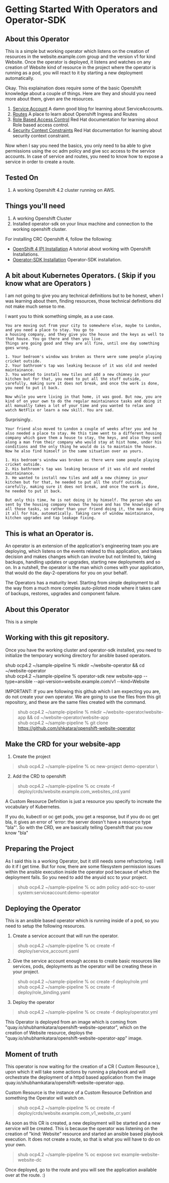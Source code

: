 Getting Started With Operators and Operator-SDK
===================================

About this Operator
-------------------
This is a simple but working operator which listens on the creation of resources in the website.example.com group and the version v1 for kind Website. Once the operator is deployed, it listens and watches on any creation of Website kind of resource in the project where the operator is running as a pod, you will react to it by starting a new deployment automatically.  


Okay. This explaination does require some of the basic Openshift knowledge about a couple of things. Here are they and should you need more about them, given are the resources. 

1. [Service Account](https://docs.openshift.com/container-platform/4.2/authentication/understanding-and-creating-service-accounts.html) A damn good blog for learning about ServiceAccounts.
2. [Routes](https://docs.openshift.com/container-platform/4.2/networking/configuring_ingress_cluster_traffic/configuring-ingress-cluster-traffic-ingress-controller.html) A place to learn about Openshift Ingress and Routes
3. [Role Based Access Control](https://docs.openshift.com/container-platform/4.2/authentication/using-rbac.html) Red Hat documentation for learning about Role based access control.
4. [Security Context Constraints](https://docs.openshift.com/container-platform/4.2/authentication/managing-security-context-constraints.html) Red Hat documentation for learning about security context constraint.

Now when I say you need the basics, you only need to ba able to give permissions using the oc adm policy and give scc access to the service accounts. 
In case of service and routes, you need to know how to expose a service in order to create a route.

Tested On
--------------------
1. A working Openshift 4.2 cluster running on AWS.

Things you'll need
--------------------
1. A working Openshift Cluster
2. Installed operator-sdk on your linux machine and connection to the working openshift cluster.

For installing CRC Openshift 4, follow the following:

* [OpenShift 4 IPI Installation](https://developers.redhat.com/blog/2019/09/05/red-hat-openshift-4-on-your-laptop-introducing-red-hat-codeready-containers/) A tutorial about working with Openshift Installations.
* [Operator-SDK Installation](https://docs.openshift.com/container-platform/4.1/applications/operator_sdk/osdk-getting-started.html#osdk-installing-cli-gh-release_osdk-getting-started) Operator-SDK installation.

A bit about Kubernetes Operators. ( Skip if you know what are Operators )
--------------------
I am not going to give you any technical definitions but to be honest, when I was learning about them, finding resources, those technical definitions did not make much sense to me. 

I want you to think something simple, as a use case. 


```
You are moving out from your city to somewhere else, maybe to London, and you need a place to stay. You go to 
a housing company, and they give you the house and the keys as well to that house. You go there and then you live. 
Things are going good and they are all fine, until one day something goes wrong.

1. Your bedroom's window was broken as there were some people playing cricket outside.
2. Your bathroom's tap was leaking because of it was old and needed maintainance.
3. You wanted to install new tiles and add a new chimney in your kitchen but for that, you need to put all the stuff outside, carefully, making sure it does not break, and once the work is done, you need to put it back.

Now while you were living in that home, it was good. But now, you are kind of on your own to do the regular maintainance tasks and doing it all manually takes a lot of your time and you wanted to relax and watch NetFlix or learn a new skill. You are sad.
```
Surprisingly..
```
Your friend also moved to London a couple of weeks after you and he also needed a place to stay. He this time went to a different housing company which gave them a house to stay, the keys, and also they sent along a man from their company who would stay at hist home, under his conditions and the only thing he would do is to maintain the house. Now he also find himself in the same situation over as yours.

1. His bedroom's window was broken as there were some people playing cricket outside.
2. His bathroom's tap was leaking because of it was old and needed maintainance.
3. He wanted to install new tiles and add a new chimney in your kitchen but for that, he needed to put all the stuff outside, carefully, making sure it does not break, and once the work is done, he needed to put it back.

But only this time, he is not doing it by himself. The person who was sent by the housing company knows the house and has the knowledge of all those tasks, so rather than your friend doing it, the man is doing it all for him, automatically. Taking care of window maintainance, kitchen upgrades and tap leakage fixing. 
```
This is what an Operator is.
---------------------------
An operator is an extension of the application's engineering team you are deploying, which listens on the events related to this application, and takes decision and makes changes which can involve but not limited to, taking backups, handling updates or upgrades, starting new deployments and so on. In a nutshell, the operator is the man which comes with your application, that would do the day-2-operations for you on your behalf. 

The Operators has a maturity level. Starting from simple deployment to all the way from a much more complex auto-piloted mode where it takes care of backups, restores, upgrades and component failure.

About this Operator
-------------------
This is a simple


Working with this git repository.
---------------------------------
Once you have the working cluster and operator-sdk installed, you need to initialize the temporary working directory for ansible based operators.

shub ocp4.2 ~/sample-pipeline % mkdir ~/website-operator && cd ~/website-operator \
shub ocp4.2 ~/sample-pipeline % operator-sdk new website-app --type=ansible --api-version=website.example.com/v1 --kind=Website

IMPORTANT: If you are following this github which I am expecting you are, do not create your own operator. We are going to use the files from this git repository, and these are the same files created with the command.

> shub ocp4.2 ~/sample-pipeline % mkdir ~/website-operator/website-app && cd ~/website-operator/website-app \
> shub ocp4.2 ~/sample-pipeline % git clone https://github.com/shkatara/openshift-website-operator 

Make the CRD for your website-app
---------------------------------
1. Create the project
> shub ocp4.2 ~/sample-pipeline % oc new-project demo-operator \

2. Add the CRD to openshift
> shub ocp4.2 ~/sample-pipeline % oc create -f deploy/crds/website.example.com_websites_crd.yaml

A Custom Resource Definition is just a resource you specify to increate the vocabulary of Kubernetes. 

If you do, kubectl or oc get pods, you get a response, but if you do oc get bla, it gives an error of 'error: the server doesn't have a resource type "bla"'. So with the CRD, we are basically telling Openshift that you now know "bla"


Preparing the Project
----------------------
As I said this is a working Operator, but it still needs some refractoring. I will do it if I get time. But for now, there are some filesystem permission issues within the ansible execution inside the operator pod because of which the deployment fails. So you need to add the anyuid scc to your project.

> shub ocp4.2 ~/sample-pipeline % oc adm policy add-scc-to-user system:serviceaccount:demo-operator

Deploying the Operator
----------------------
This is an ansible based operator which is running inside of a pod, so you need to setup the following resources.

1. Create a service account that will run the operator.

> shub ocp4.2 ~/sample-pipeline % oc create  -f deploy/service_account.yaml

2. Give the service account enough access to create basic resources like services, pods, deployments as the operator will be creating these in your project.

> shub ocp4.2 ~/sample-pipeline % oc create  -f deploy/role.yml \
> shub ocp4.2 ~/sample-pipeline % oc create  -f deploy/role_binding.yaml

3. Deploy the operator
> shub ocp4.2 ~/sample-pipeline % oc create  -f deploy/operator.yml

This Operator is deployed from an image which is coming from "quay.io/shubhamkatara/openshift-website-operator", which on the creation of Website resource, deploys the "quay.io/shubhamkatara/openshift-website-operator-app" image.

Moment of truth
---------------

This operator is now waiting for the creation of a CR ( Custom Resource ), upon which it will take some actions by running a playbook and will orchestrate the deployment of a httpd based application from the image quay.io/shubhamkatara/openshift-website-operator-app.

Custom Resource is the instance of a Custom Resource Definition and something the Operator will watch on. 

> shub ocp4.2 ~/sample-pipeline % oc create  -f deploy/crds/website.example.com_v1_website_cr.yaml

As soon as this CR is created, a new deployment will be started and a new service will be created. This is because the operator was listening on the creation of "kind: Website" resource and started an ansible based playbook execution.
It does not create a route, so that is what you will have to do on your own.

> shub ocp4.2 ~/sample-pipeline % oc expose svc example-website-website-dc

Once deployed, go to the route and you will see the application available over at the route. :) 
